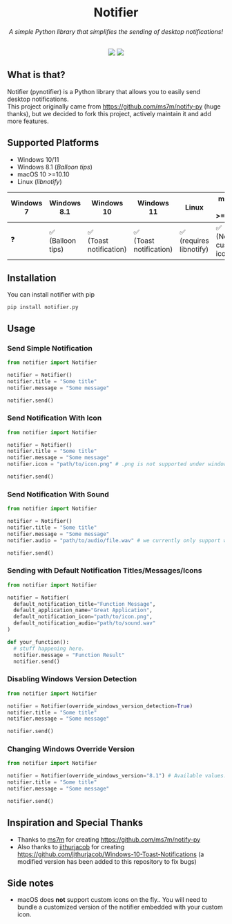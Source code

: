 <div align="center">
  <br>
  <h1>Notifier</h1>
  <i>A simple Python library that simplifies the sending of desktop notifications!</i>
  <br>
  <br>
  <p align="center">
    <a href="https://pypi.org/project/notifier.py"><img src="https://img.shields.io/badge/Available-on%20PyPi-blue?logoColor=white&logo=Python"></a>
    <img src="https://img.shields.io/badge/Python-3.6%2B-blue?logo=python">
  </p>
</div>

## What is that?
Notifier (pynotifier) is a Python library that allows you to easily send desktop notifications. <br>
This project originally came from https://github.com/ms7m/notify-py (huge thanks), but we decided to fork this project, actively maintain it and add more features. 

## Supported Platforms

- Windows 10/11
- Windows 8.1 (*Balloon tips*)
- macOS 10 >=10.10
- Linux (*libnotify*)

| Windows 7 | Windows 8.1               | Windows 10                  | Windows 11                   | Linux                       | macOS 10 >=10.10         |
| --------- |-------------------------- | --------------------------- | ---------------------------- | --------------------------- | -----------------------  | 
| ❓       | ✅ <br>(Balloon tips)     | ✅ <br>(Toast notification) | ✅ <br>(Toast notification) | ✅ <br>(requires libnotify) | ✅ <br>(No custom icon) |


## Installation
You can install notifier with pip
```
pip install notifier.py
```

## Usage
### Send Simple Notification

```python
from notifier import Notifier

notifier = Notifier()
notifier.title = "Some title"
notifier.message = "Some message"

notifier.send()
```


### Send Notification With Icon

```python
from notifier import Notifier

notifier = Notifier()
notifier.title = "Some title"
notifier.message = "Some message"
notifier.icon = "path/to/icon.png" # .png is not supported under windows 8.1

notifier.send()
```

### Send Notification With Sound

```python
from notifier import Notifier

notifier = Notifier()
notifier.title = "Some title"
notifier.message = "Some message"
notifier.audio = "path/to/audio/file.wav" # we currently only support wav files

notifier.send()
```

### Sending with Default Notification Titles/Messages/Icons

```python
from notifier import Notifier

notifier = Notifier(
  default_notification_title="Function Message",
  default_application_name="Great Application",
  default_notification_icon="path/to/icon.png",
  default_notification_audio="path/to/sound.wav"
)

def your_function():
  # stuff happening here.
  notifier.message = "Function Result"
  notifier.send()
```

### Disabling Windows Version Detection
```python
from notifier import Notifier

notifier = Notifier(override_windows_version_detection=True)
notifier.title = "Some title"
notifier.message = "Some message"

notifier.send()
```

### Changing Windows Override Version
```python
from notifier import Notifier

notifier = Notifier(override_windows_version="8.1") # Available values: 10, 8.1
notifier.title = "Some title"
notifier.message = "Some message"

notifier.send()
```

## Inspiration and Special Thanks
- Thanks to [ms7m](https://github.com/ms7m/) for creating https://github.com/ms7m/notify-py 
- Also thanks to [jithurjacob](https://github.com/jithurjacob) for creating https://github.com/jithurjacob/Windows-10-Toast-Notifications (a modified version has been added to this repository to fix bugs)

## Side notes
- macOS does **not** support custom icons on the fly.. You will need to bundle a customized version of the notifier embedded with your custom icon.